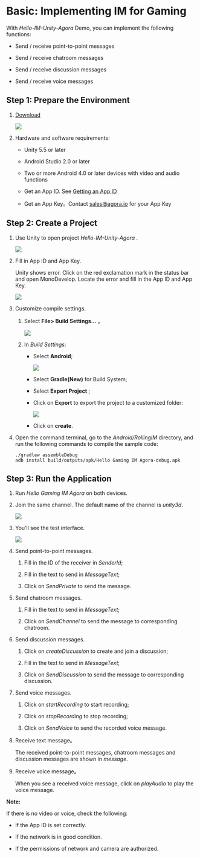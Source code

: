 # Basic: Implementing IM for Gaming

With *Hello-IM-Unity-Agora* Demo, you can implement the following functions:

-   Send / receive point-to-point messages

-   Send / receive chatroom messages

-   Send / receive discussion messages

-   Send / receive voice messages


## Step 1: Prepare the Environment

1.  [Download](https://www.agora.io/en/blog/download/)

     ![](AMG-Video-Unity3D_0.png) 

2.  Hardware and software requirements:

    -   Unity 5.5 or later

    -   Android Studio 2.0 or later

    -   Two or more Android 4.0 or later devices with video and audio functions

    -   Get an App ID. See [Getting an App ID](http://test-portal.agora.io/en/IM_private/product/Interactive%20Gaming/Agora%20Basics/key_native#app-id-native#)

    -   Get an App Key。Contact [sales@agora.io](mailto:sales@agora.io) for your App Key


## Step 2: Create a Project

1.  Use Unity to open project *Hello-IM-Unity-Agora* .

     ![](AMG-Video-Unity3D_1.png) 

2.  Fill in App ID and App Key.

    Unity shows error. Click on the red exclamation mark in the status bar and open MonoDevelop. Locate the error and fill in the App ID and App Key.

     ![](AMG-IM-Unity_fill_in_id.jpeg) 

3.  Customize compile settings.

    1.  Select **File\> Build Settings…** 。

         ![](AMG-Video-Unity3D_7.png) 

    2.  In *Build Settings*:

        -   Select **Android**;

             ![](AMG-Video-Unity3D_8.png) 

        -   Select **Gradle\(New\)** for Build System;

        -   Select **Export Project** ;

        -   Click on **Export** to export the project to a customized folder:

             ![](AMG-Video-Unity3D_9.png) 

        -   Click on **create**.

4.  Open the command terminal, go to the *Android/RollingIM* directory, and run the following commands to compile the sample code:

    ```
    ./gradlew assembleDebug
    adb install build/outputs/apk/Hello Gaming IM Agora-debug.apk
    ```


## Step 3: Run the Application

1.  Run *Hello Gaming IM Agora* on both devices.

2.  Join the same channel. The default name of the channel is *unity3d*.

     ![](AMG-IM-Unity-channel-name.jpeg) 

3.  You’ll see the test interface.

     ![](AMG-IM-Unity-main-scene.jpeg) 


1.  Send point-to-point messages.

    1.  Fill in the ID of the receiver in *SenderId*;

    2.  Fill in the text to send in *MessageText*;

    3.  Click on *SendPrivate* to send the message.

2.  Send chatroom messages.

    1.  Fill in the text to send in *MessageText*;

    2.  Click on *SendChannel* to send the message to corresponding chatroom.

3.  Send discussion messages.

    1.  Click on *createDiscussion* to create and join a discussion;

    2.  Fill in the text to send in *MessageText*;

    3.  Click on *SendDiscussion* to send the message to corresponding discussion.

4.  Send voice messages.

    1.  Click on *startRecording* to start recording;

    2.  Click on *stopRecording* to stop recording;

    3.  Click on *SendVoice* to send the recorded voice message.

5.  Receive text message。

    The received point-to-point messages, chatroom messages and discussion messages are shown in *message*.

6.  Receive voice message。

    When you see a received voice message, click on *playAudio* to play the voice message.


**Note:** 

If there is no video or voice, check the following:

-   If the App ID is set correctly.

-   If the network is in good condition.

-   If the permissions of network and camera are authorized.


